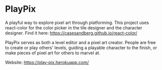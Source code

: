 # PlayPix

A playful way to explore pixel art through platforming.
This project uses react-color for the color picker in the tile designer
and the character designer. Find it here: https://casesandberg.github.io/react-color/

PlayPix serves as both a level editor and a pixel art creator. People are free to create or play others' levels, guiding a playable character to the finish, or make pieces of pixel art for others to marvel at.

Website: https://play-pix.herokuapp.com/
